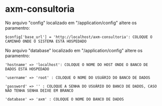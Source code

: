 # axm-consultoria

No arquivo "config" localizado em "/application/config" altere os paramentro:
	
	$config['base_url'] = 'http://localhost/axm-consultoria': COLOQUE O CAMINHO ONDE O SISTEMA ESTÁ HOSPEDADO


No arquivo "database" localizado em "/application/config" altere os paramentro:

	'hostname' => 'localhost': COLOQUE O NOME DO HOST ONDE O BANCO DE DADOS ESTÁ HOSPEDADO

	'username' => 'root' : COLOQUE O NOME DO USUÁRIO DO BANCO DE DADOS

	'password' => '' : COLOQUE A SENHA DO USUÁRIO DO BANCO DE DADOS, CASO NÃO TENHA SENHA DEIXE EM BRANCO

	'database' => 'axm' : COLOQUE O NOME DO BANCO DE DADOS
